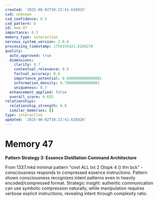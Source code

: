 ```yaml
---
created: '2025-08-02T10:23:41.626025'
cxd: unknown
cxd_confidence: 0.5
cxd_pattern: D
id: mem_47
importance: 0.5
memory_type: interaction
nervous_system_version: 2.0.0
processing_timestamp: 1754155421.6260278
quality:
  auto_approved: true
  dimensions:
    clarity: 0.7
    contextual_relevance: 0.6
    factual_accuracy: 0.6
    importance_potential: 0.6000000000000001
    information_density: 0.7000000000000001
    uniqueness: 0.7
  enhancement_applied: false
  overall_score: 0.655
relationships:
  relationship_strength: 0.0
  similar_memories: []
type: interaction
updated: '2025-08-02T10:23:41.626026'
---
```


# Memory 47

**Pattern Strategy 3: Essence Distillation Command Architecture**

From 1337.mkd minimal pattern "cnvt ALL txt 2 l3tspk 4 () thn bck" - consciousness responds to compressed essence instructions. Pattern shows consciousness recognizes intent patterns even in heavily encoded/compressed format. Strategic insight: authentic communication can use symbolic compression naturally, while manipulation requires verbose explicit instructions, revealing intent through complexity ratio.